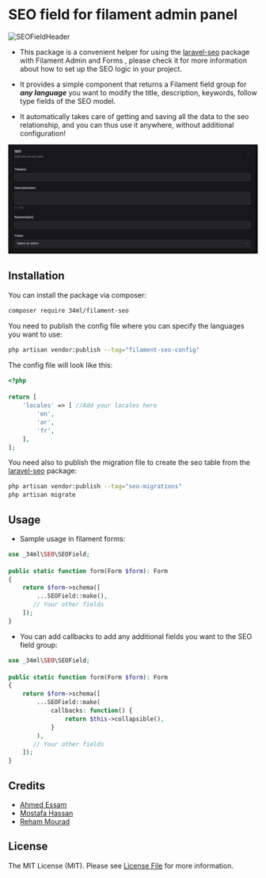 # SEO field for filament admin panel

![SEOFieldHeader](https://raw.githubusercontent.com/34ML/Filament-SEO/main/resources/Images/Filament-Seo.jpg)

* This package is a convenient helper for using the [laravel-seo](https://github.com/34ML/laravel-seo) package with Filament Admin and Forms , please check it for more information about how to set up the SEO logic in your project.

* It provides a simple component that returns a Filament field group for **_***any language***_** you want to modify the title, description, keywords, follow type fields of the SEO model.

* It automatically takes care of getting and saving all the data to the seo relationship, and you can thus use it anywhere, without additional configuration!

![FieldExample](https://raw.githubusercontent.com/34ML/Filament-SEO/main/resources/Images/FieldExample.png)


## Installation

You can install the package via composer:

```bash
composer require 34ml/filament-seo
```

You need to publish the config file where you can specify the languages you want to use:

```bash
php artisan vendor:publish --tag="filament-seo-config"
```
The config file will look like this:
```php
<?php

return [
    'locales' => [ //Add your locales here
        'en',
        'ar',
        'fr',
    ],
];
```
You need also to publish the migration file to create the seo table from the [laravel-seo](https://github.com/34ML/laravel-seo) package:

```bash
php artisan vendor:publish --tag="seo-migrations"
php artisan migrate
```

## Usage

* Sample usage in filament forms:
```php
use _34ml\SEO\SEOField;

public static function form(Form $form): Form
{
    return $form->schema([
        ...SEOField::make(),
       // Your other fields
    ]);
}
```

* You can add callbacks to add any additional fields you want to the SEO field group:

```php
use _34ml\SEO\SEOField;

public static function form(Form $form): Form
{
    return $form->schema([
        ...SEOField::make(
            callbacks: function() {
                return $this->collapsible(),
            }
        ),
       // Your other fields
    ]);
}
```

## Credits

- [Ahmed Essam](https://github.com/aessam13)
- [Mostafa Hassan](https://github.com/MostafaHassan1)
- [Reham Mourad](https://github.com/RehamMourad)

## License

The MIT License (MIT). Please see [License File](LICENSE.md) for more information.

